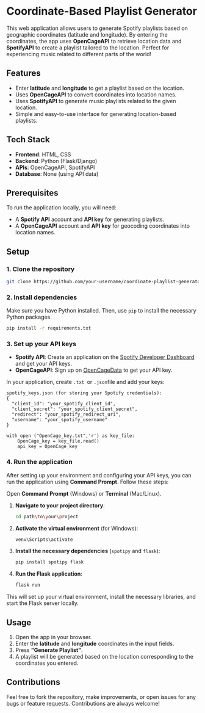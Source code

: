 # Coordinate-Based Playlist Generator

This web application allows users to generate Spotify playlists based on geographic coordinates (latitude and longitude). By entering the coordinates, the app uses **OpenCageAPI** to retrieve location data and **SpotifyAPI** to create a playlist tailored to the location. Perfect for experiencing music related to different parts of the world!



## Features

- Enter **latitude** and **longitude** to get a playlist based on the location.
- Uses **OpenCageAPI** to convert coordinates into location names.
- Uses **SpotifyAPI** to generate music playlists related to the given location.
- Simple and easy-to-use interface for generating location-based playlists.



## Tech Stack

- **Frontend**: HTML, CSS
- **Backend**: Python (Flask/Django)
- **APIs**: OpenCageAPI, SpotifyAPI
- **Database**: None (using API data)



## Prerequisites

To run the application locally, you will need:
- A **Spotify API** account and **API key** for generating playlists.
- A **OpenCageAPI** account and **API key** for geocoding coordinates into location names.



## Setup

### 1. Clone the repository

```bash
git clone https://github.com/your-username/coordinate-playlist-generator.git
```

### 2. Install dependencies

Make sure you have Python installed. Then, use `pip` to install the necessary Python packages.

```bash
pip install -r requirements.txt
```

### 3. Set up your API keys

- **Spotify API**: Create an application on the [Spotify Developer Dashboard](https://developer.spotify.com/dashboard/applications) and get your API keys.
- **OpenCageAPI**: Sign up on [OpenCageData](https://opencagedata.com/) to get your API key.

In your application, create  `.txt `or `.json`file and add your keys:

```env
spotify_keys.json (for storing your Spotify credentials):
{
  "client_id": "your_spotify_client_id",
  "client_secret": "your_spotify_client_secret",
  "redirect": "your_spotify_redirect_uri",
  "username": "your_spotify_username"
}
```

```
with open ("OpenCage_key.txt",'r') as key_file:
	OpenCage_key = key_file.read()
	api_key = OpenCage_key
```

### 4. Run the application

After setting up your environment and configuring your API keys, you can run the application using **Command Prompt**. Follow these steps:

Open **Command Prompt** (Windows) or **Terminal** (Mac/Linux).

1. **Navigate to your project directory**:
   
   ```bash
   cd path\to\your\project
   ```
   
2. **Activate the virtual environment** (for Windows):
   ```bash
   venv\Scripts\activate
   ```

3. **Install the necessary dependencies** (`spotipy` and `flask`):
   ```bash
   pip install spotipy flask
   ```

4. **Run the Flask application**:
   ```bash
   flask run
   ```

This will set up your virtual environment, install the necessary libraries, and start the Flask server locally. 



## Usage

1. Open the app in your browser.
2. Enter the **latitude** and **longitude** coordinates in the input fields.
3. Press **"Generate Playlist"**.
4. A playlist will be generated based on the location corresponding to the coordinates you entered.



## Contributions

Feel free to fork the repository, make improvements, or open issues for any bugs or feature requests. Contributions are always welcome!

